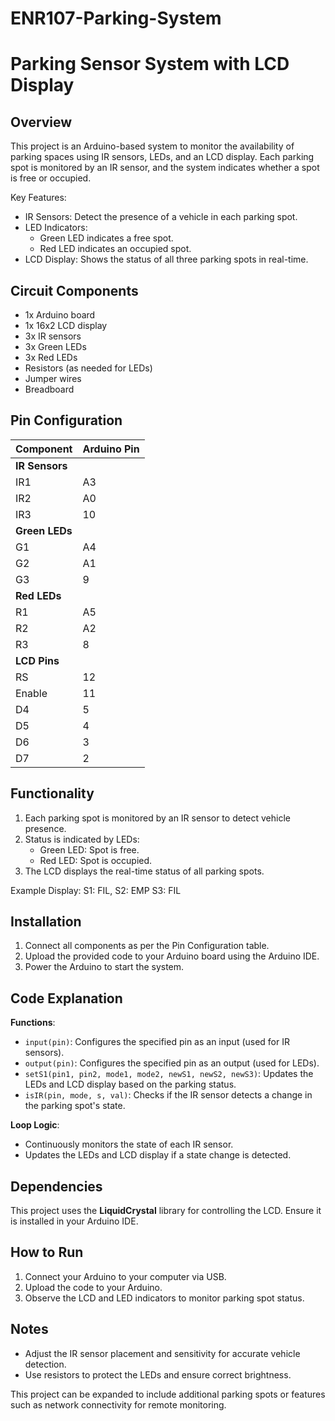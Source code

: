 # ENR107-Parking-System
 
Parking Sensor System with LCD Display
======================================

Overview
--------
This project is an Arduino-based system to monitor the availability of parking spaces using IR sensors, LEDs, and an LCD display. Each parking spot is monitored by an IR sensor, and the system indicates whether a spot is free or occupied.

Key Features:
- IR Sensors: Detect the presence of a vehicle in each parking spot.
- LED Indicators:
  - Green LED indicates a free spot.
  - Red LED indicates an occupied spot.
- LCD Display: Shows the status of all three parking spots in real-time.

Circuit Components
-------------------
- 1x Arduino board
- 1x 16x2 LCD display
- 3x IR sensors
- 3x Green LEDs
- 3x Red LEDs
- Resistors (as needed for LEDs)
- Jumper wires
- Breadboard

Pin Configuration
-----------------
| Component      | Arduino Pin |
|----------------|-------------|
| **IR Sensors** |             |
| IR1            | A3          |
| IR2            | A0          |
| IR3            | 10          |
| **Green LEDs** |             |
| G1             | A4          |
| G2             | A1          |
| G3             | 9           |
| **Red LEDs**   |             |
| R1             | A5          |
| R2             | A2          |
| R3             | 8           |
| **LCD Pins**   |             |
| RS             | 12          |
| Enable         | 11          |
| D4             | 5           |
| D5             | 4           |
| D6             | 3           |
| D7             | 2           |

Functionality
-------------
1. Each parking spot is monitored by an IR sensor to detect vehicle presence.
2. Status is indicated by LEDs:
   - Green LED: Spot is free.
   - Red LED: Spot is occupied.
3. The LCD displays the real-time status of all parking spots.

Example Display:
S1: FIL, S2: EMP S3: FIL

Installation
------------
1. Connect all components as per the Pin Configuration table.
2. Upload the provided code to your Arduino board using the Arduino IDE.
3. Power the Arduino to start the system.

Code Explanation
-----------------
**Functions**:
- `input(pin)`: Configures the specified pin as an input (used for IR sensors).
- `output(pin)`: Configures the specified pin as an output (used for LEDs).
- `setS1(pin1, pin2, mode1, mode2, newS1, newS2, newS3)`: Updates the LEDs and LCD display based on the parking status.
- `isIR(pin, mode, s, val)`: Checks if the IR sensor detects a change in the parking spot's state.

**Loop Logic**:
- Continuously monitors the state of each IR sensor.
- Updates the LEDs and LCD display if a state change is detected.

Dependencies
------------
This project uses the **LiquidCrystal** library for controlling the LCD. Ensure it is installed in your Arduino IDE.

How to Run
----------
1. Connect your Arduino to your computer via USB.
2. Upload the code to your Arduino.
3. Observe the LCD and LED indicators to monitor parking spot status.

Notes
-----
- Adjust the IR sensor placement and sensitivity for accurate vehicle detection.
- Use resistors to protect the LEDs and ensure correct brightness.

This project can be expanded to include additional parking spots or features such as network connectivity for remote monitoring.
